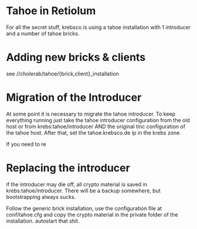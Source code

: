 # Tahoe in Retiolum
For all the secret stuff, krebsco is using a tahoe installation with 1
introducer and a number of tahoe bricks. 

# Adding new bricks & clients
see //cholerab/tahoe/{brick,client}\_installation


# Migration of the Introducer
At some point it is necessary to migrate the tahoe introducer.
To keep everything running just take the tahoe introducer configuration from
the old host or from krebs:tahoe/introducer AND the original tinc configuration
of the tahoe host. 
After that, set the tahoe.krebsco.de ip in the krebs zone.


If you need to re

# Replacing the introducer
if the introducer may die off, all crypto material is saved in 
krebs:tahoe/introducer. There will be a backup somewhere, but bootstrapping
always sucks.

Follow the generic brick installation,
use the configuration file at conf/tahoe.cfg and copy the crypto material in
the private folder of the installation. 
autostart that shit.
